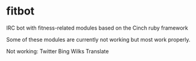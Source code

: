 
fitbot
======

IRC bot with fitness-related modules based on the Cinch ruby framework

Some of these modules are currently not working but most work properly.

Not working:
Twitter
Bing
Wilks
Translate
